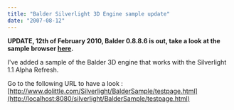 ```yaml
---
title: "Balder Silverlight 3D Engine sample update"
date: "2007-08-12"
---
```


**UPDATE, 12th of February 2010, Balder 0.8.8.6 is out, take a look at the sample browser [here](http://localhost:8080/silverlight/Balder/20100208/TestPage.html).**  

I've added a sample of the Balder 3D engine that works with the Silverlight 1.1 Alpha Refresh.

Go to the following URL to have a look :  
[http://www.dolittle.com/Silverlight/BalderSample/testpage.html](http://localhost:8080/silverlight/BalderSample/testpage.html)
